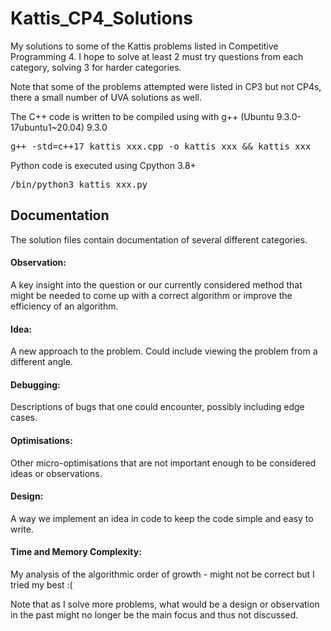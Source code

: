 # Kattis_CP4_Solutions
My solutions to some of the Kattis problems listed in Competitive Programming 4. I hope to solve at least 2 must try questions from each category, solving 3 for harder categories.

Note that some of the problems attempted were listed in CP3 but not CP4s, there a small number of UVA solutions as well.

The C++ code is written to be compiled using with g++ (Ubuntu 9.3.0-17ubuntu1~20.04) 9.3.0
<pre>g++ -std=c++17 kattis_xxx.cpp -o kattis_xxx && kattis_xxx</pre>

Python code is executed using Cpython 3.8+ 
<pre>/bin/python3 kattis_xxx.py</pre>

## Documentation
The solution files contain documentation of several different categories.

#### Observation: 
A key insight into the question or our currently considered method that might be needed to come up with a correct algorithm or improve the efficiency of an algorithm.

#### Idea:
A new approach to the problem. Could include viewing the problem from a different angle.

#### Debugging:
Descriptions of bugs that one could encounter, possibly including edge cases.

#### Optimisations:
Other micro-optimisations that are not important enough to be considered ideas or observations.

#### Design:
A way we implement an idea in code to keep the code simple and easy to write.

#### Time and Memory Complexity:
My analysis of the algorithmic order of growth - might not be correct but I tried my best :(

Note that as I solve more problems, what would be a design or observation in the past might no longer be the main focus and thus not discussed.
